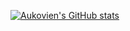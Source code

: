 [![Aukovien's GitHub stats](https://github-readme-stats.vercel.app/api?username=Aukovien)](https://github.com/anuraghazra/github-readme-stats)


<!---
- 👋 Hi, I’m Aukovien
- 🌟 I'm also known as Auden.
- 👀 I’m interested in anything that has to do with Cybersecurity & Machine Learning.
- 🌱 Currently a CS student at CU Boulder
--->

<!--- 
- 💞️ I’m looking to collaborate on ...
- 📫 How to reach me ...
--->

<!---
-![Top Langs](https://github-readme-stats.vercel.app/api/top-langs/?username=aukovien&hide=html,shell&theme=tokyonight)
--->


<!---
Aukovien/Aukovien is a ✨ special ✨ repository because its `README.md` (this file) appears on your GitHub profile.
You can click the Preview link to take a look at your changes.
--->
